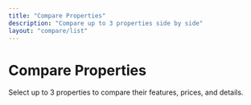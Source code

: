 ```yaml
---
title: "Compare Properties"
description: "Compare up to 3 properties side by side"
layout: "compare/list"
---
```


# Compare Properties

Select up to 3 properties to compare their features, prices, and details.
